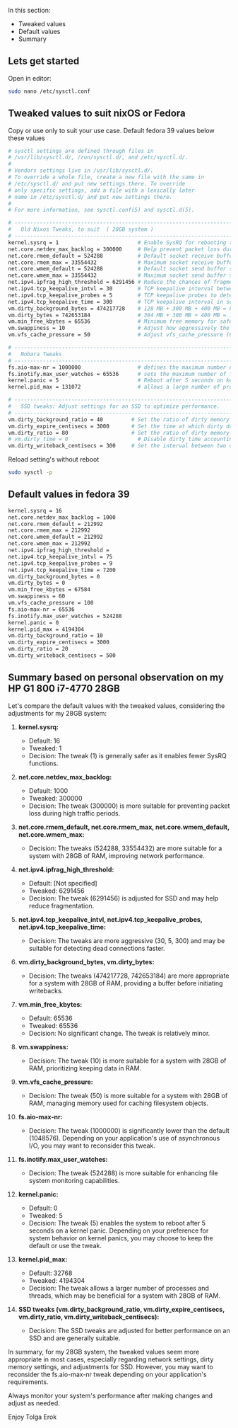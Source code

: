 In this section:
* Tweaked values
* Default values
* Summary

## Lets get started

Open in editor:
```bash
sudo nano /etc/sysctl.conf
```

## Tweaked values to suit nixOS or Fedora
Copy or use only to suit your use case. Default fedora 39 values below these values
```bash
# sysctl settings are defined through files in
# /usr/lib/sysctl.d/, /run/sysctl.d/, and /etc/sysctl.d/.
#
# Vendors settings live in /usr/lib/sysctl.d/.
# To override a whole file, create a new file with the same in
# /etc/sysctl.d/ and put new settings there. To override
# only specific settings, add a file with a lexically later
# name in /etc/sysctl.d/ and put new settings there.
#
# For more information, see sysctl.conf(5) and sysctl.d(5).

# --------------------------------------------------------------------------------------------------------------------------------------------------------------------------
#   Old Nixos Tweaks, to suit  ( 28GB system )
# --------------------------------------------------------------------------------------------------------------------------------------------------------------------------
kernel.sysrq = 1                         # Enable SysRQ for rebooting the machine properly if it freezes. [Source](https://oglo.dev/tutorials/sysrq/index.html)
net.core.netdev_max_backlog = 300000     # Help prevent packet loss during high traffic periods.
net.core.rmem_default = 524288           # Default socket receive buffer size, improve network performance & applications that use sockets. Adjusted for 28GB RAM.
net.core.rmem_max = 33554432             # Maximum socket receive buffer size, determine the amount of data that can be buffered in memory for network operations. Adjusted for 28GB RAM.
net.core.wmem_default = 524288           # Default socket send buffer size, improve network performance & applications that use sockets. Adjusted for 28GB RAM.
net.core.wmem_max = 33554432             # Maximum socket send buffer size, determine the amount of data that can be buffered in memory for network operations. Adjusted for 28GB RAM.
net.ipv4.ipfrag_high_threshold = 6291456 # Reduce the chances of fragmentation. Adjusted for SSD.
net.ipv4.tcp_keepalive_intvl = 30        # TCP keepalive interval between probes to detect if a connection is still alive.
net.ipv4.tcp_keepalive_probes = 5        # TCP keepalive probes to detect if a connection is still alive.
net.ipv4.tcp_keepalive_time = 300        # TCP keepalive interval in seconds to detect if a connection is still alive.
vm.dirty_background_bytes = 474217728    # 128 MB + 300 MB + 400 MB = 828 MB (rounded to 474217728)
vm.dirty_bytes = 742653184               # 384 MB + 300 MB + 400 MB = 1084 MB (rounded to 742653184)
vm.min_free_kbytes = 65536               # Minimum free memory for safety (in KB), helping prevent memory exhaustion situations. Adjusted for 28GB RAM.
vm.swappiness = 10                       # Adjust how aggressively the kernel swaps data from RAM to disk. Lower values prioritize keeping data in RAM. Adjusted for 28GB RAM.
vm.vfs_cache_pressure = 50               # Adjust vfs_cache_pressure (0-1000) to manage memory used for caching filesystem objects. Adjusted for 28GB RAM.

# --------------------------------------------------------------------------------------------------------------------------------------------------------------------------
#   Nobara Tweaks
# --------------------------------------------------------------------------------------------------------------------------------------------------------------------------
fs.aio-max-nr = 1000000                  # defines the maximum number of asynchronous I/O requests that can be in progress at a given time.     1048576
fs.inotify.max_user_watches = 65536      # sets the maximum number of file system watches, enhancing file system monitoring capabilities.       Default: 8192  TWEAKED: 524288
kernel.panic = 5                         # Reboot after 5 seconds on kernel panic                                                               Default: 0
kernel.pid_max = 131072                  # allows a large number of processes and threads to be managed                                         Default: 32768 TWEAKED: 4194304

# --------------------------------------------------------------------------------------------------------------------------------------------------------------------------
#   SSD tweaks: Adjust settings for an SSD to optimize performance.
# --------------------------------------------------------------------------------------------------------------------------------------------------------------------------
vm.dirty_background_ratio = 40         # Set the ratio of dirty memory at which background writeback starts (5%). Adjusted for SSD.
vm.dirty_expire_centisecs = 3000       # Set the time at which dirty data is old enough to be eligible for writeout (6000 centiseconds). Adjusted for SSD.
vm.dirty_ratio = 80                    # Set the ratio of dirty memory at which a process is forced to write out dirty data (10%). Adjusted for SSD.
# vm.dirty_time = 0                      # Disable dirty time accounting.   NOT AVAILABLE IN FEDORA STABLE KERNEL
vm.dirty_writeback_centisecs = 300     # Set the interval between two consecutive background writeback passes (500 centiseconds).
```
Reload setting's without reboot
```bash
sudo sysctl -p

```

## Default values in fedora 39
```bash
kernel.sysrq = 16
net.core.netdev_max_backlog = 1000
net.core.rmem_default = 212992
net.core.rmem_max = 212992
net.core.wmem_default = 212992
net.core.wmem_max = 212992
net.ipv4.ipfrag_high_threshold = 
net.ipv4.tcp_keepalive_intvl = 75
net.ipv4.tcp_keepalive_probes = 9
net.ipv4.tcp_keepalive_time = 7200
vm.dirty_background_bytes = 0
vm.dirty_bytes = 0
vm.min_free_kbytes = 67584
vm.swappiness = 60
vm.vfs_cache_pressure = 100
fs.aio-max-nr = 65536
fs.inotify.max_user_watches = 524288
kernel.panic = 0
kernel.pid_max = 4194304
vm.dirty_background_ratio = 10
vm.dirty_expire_centisecs = 3000
vm.dirty_ratio = 20
vm.dirty_writeback_centisecs = 500
```
## Summary based on personal observation on my HP G1 800 i7-4770 28GB
Let's compare the default values with the tweaked values, considering the adjustments for my 28GB system:

1. **kernel.sysrq:**
   - Default: 16
   - Tweaked: 1
   - Decision: The tweak (1) is generally safer as it enables fewer SysRQ functions.

2. **net.core.netdev_max_backlog:**
   - Default: 1000
   - Tweaked: 300000
   - Decision: The tweak (300000) is more suitable for preventing packet loss during high traffic periods.

3. **net.core.rmem_default, net.core.rmem_max, net.core.wmem_default, net.core.wmem_max:**
   - Decision: The tweaks (524288, 33554432) are more suitable for a system with 28GB of RAM, improving network performance.

4. **net.ipv4.ipfrag_high_threshold:**
   - Default: [Not specified]
   - Tweaked: 6291456
   - Decision: The tweak (6291456) is adjusted for SSD and may help reduce fragmentation.

5. **net.ipv4.tcp_keepalive_intvl, net.ipv4.tcp_keepalive_probes, net.ipv4.tcp_keepalive_time:**
   - Decision: The tweaks are more aggressive (30, 5, 300) and may be suitable for detecting dead connections faster.

6. **vm.dirty_background_bytes, vm.dirty_bytes:**
   - Decision: The tweaks (474217728, 742653184) are more appropriate for a system with 28GB of RAM, providing a buffer before initiating writebacks.

7. **vm.min_free_kbytes:**
   - Default: 65536
   - Tweaked: 65536
   - Decision: No significant change. The tweak is relatively minor.

8. **vm.swappiness:**
   - Decision: The tweak (10) is more suitable for a system with 28GB of RAM, prioritizing keeping data in RAM.

9. **vm.vfs_cache_pressure:**
   - Decision: The tweak (50) is more suitable for a system with 28GB of RAM, managing memory used for caching filesystem objects.

10. **fs.aio-max-nr:**
    - Decision: The tweak (1000000) is significantly lower than the default (1048576). Depending on your application's use of asynchronous I/O, you may want to reconsider this tweak.

11. **fs.inotify.max_user_watches:**
    - Decision: The tweak (524288) is more suitable for enhancing file system monitoring capabilities.

12. **kernel.panic:**
    - Default: 0
    - Tweaked: 5
    - Decision: The tweak (5) enables the system to reboot after 5 seconds on a kernel panic. Depending on your preference for system behavior on kernel panics, you may choose to keep the default or use the tweak.

13. **kernel.pid_max:**
    - Default: 32768
    - Tweaked: 4194304
    - Decision: The tweak allows a larger number of processes and threads, which may be beneficial for a system with 28GB of RAM.

14. **SSD tweaks (vm.dirty_background_ratio, vm.dirty_expire_centisecs, vm.dirty_ratio, vm.dirty_writeback_centisecs):**
    - Decision: The SSD tweaks are adjusted for better performance on an SSD and are generally suitable.

In summary, for my 28GB system, the tweaked values seem more appropriate in most cases, especially regarding network settings, dirty memory settings, and adjustments for SSD. However, you may want to reconsider the fs.aio-max-nr tweak depending on your application's requirements. 

Always monitor your system's performance after making changes and adjust as needed.


Enjoy
Tolga Erok
